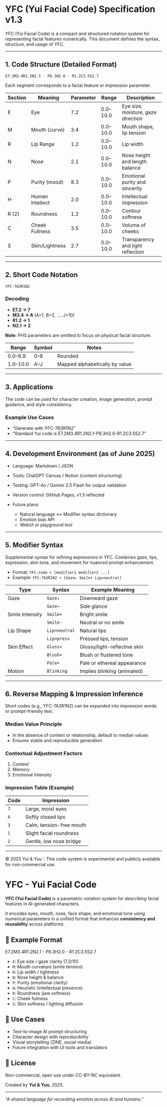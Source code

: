 # YFC (Yui Facial Code) Specification v1.3

YFC (Yui Facial Code) is a compact and structured notation system for representing facial features numerically. This document defines the syntax, structure, and usage of YFC.

---

## 1. Code Structure (Detailed Format)

```
E7.2M3.4R1.2N2.1 - P8.3H2.0 - R1.2C3.5S2.7
```

Each segment corresponds to a facial feature or impression parameter.

| Section | Meaning         | Parameter | Range    | Description                        |
| ------- | --------------- | --------- | -------- | ---------------------------------- |
| E       | Eye             | 7.2       | 0.0–10.0 | Eye size, moisture, gaze direction |
| M       | Mouth (curve)   | 3.4       | 0.0–10.0 | Mouth shape, lip tension           |
| R       | Lip Range       | 1.2       | 0.0–10.0 | Lip width                          |
| N       | Nose            | 2.1       | 0.0–10.0 | Nose height and length balance     |
| P       | Purity (mood)   | 8.3       | 0.0–10.0 | Emotional purity and sincerity     |
| H       | Human Intellect | 2.0       | 0.0–10.0 | Intellectual impression            |
| R (2)   | Roundness       | 1.2       | 0.0–10.0 | Contour softness                   |
| C       | Cheek Fullness  | 3.5       | 0.0–10.0 | Volume of cheeks                   |
| S       | Skin/Lightness  | 2.7       | 0.0–10.0 | Transparency and light reflection  |

---

## 2. Short Code Notation

```
YFC-7A3R1N2
```

### Decoding

* **E7.2 → 7**
* **M3.4 → A** (A=1, B=2, ..., J=10)
* **R1.2 → 1**
* **N2.1 → 2**

**Note**: PHS parameters are omitted to focus on physical facial structure.

| Range    | Symbol | Notes                          |
| -------- | ------ | ------------------------------ |
| 0.0–9.9  | 0–9    | Rounded                        |
| 1.0–10.0 | A–J    | Mapped alphabetically by value |

---

## 3. Applications

The code can be used for character creation, image generation, prompt guidance, and style consistency.

### Example Use Cases

* “Generate with YFC-7B3R1N2”
* “Standard Yui code is E7.2M3.4R1.2N2.1-P8.3H2.0-R1.2C3.5S2.7”

---

## 4. Development Environment (as of June 2025)

* Language: Markdown / JSON
* Tools: ChatGPT Canvas / Notion (content structuring)
* Testing: GPT-4o / Gemini 2.5 Flash for output validation
* Version control: GitHub Pages, v1.3 reflected
* Future plans:

  * Natural language ↔ Modifier syntax dictionary
  * Emotion bias API
  * WebUI or playground tool

---

## 5. Modifier Syntax

Supplemental syntax for refining expressions in YFC. Combines gaze, lips, expression, skin tone, and movement for nuanced prompt enhancement.

* Format: `YFC-code + [modifier1 modifier2 ...]`
* Example: `YFC-7A3R1N2 + [Gaze↓ Smile+ Lip=neutral]`

| Type            | Syntax        | Example Meaning              |
| --------------- | ------------- | ---------------------------- |
| Gaze            | `Gaze↓`       | Downward gaze                |
|                 | `Gaze→`       | Side glance                  |
| Smile Intensity | `Smile+`      | Bright smile                 |
|                 | `Smile-`      | Neutral or no smile          |
| Lip Shape       | `Lip=neutral` | Natural lips                 |
|                 | `Lip=press`   | Pressed lips, tension        |
| Skin Effect     | `Gloss+`      | Glossy/light-reflective skin |
|                 | `Blush+`      | Blush or flustered tone      |
|                 | `Pale+`       | Pale or ethereal appearance  |
| Motion          | `Blinking`    | Implies blinking (animated)  |

---

## 6. Reverse Mapping & Impression Inference

Short codes (e.g., YFC-7A3R1N2) can be expanded into impression words or prompt-friendly text.

### Median Value Principle

* In the absence of context or relationship, default to median values
* Ensures stable and reproducible generation

### Contextual Adjustment Factors

1. Context
2. Memory
3. Emotional Intensity

### Impression Table (Example)

| Code | Impression               |
| ---- | ------------------------ |
| `7`  | Large, moist eyes        |
| `A`  | Softly closed lips       |
| `3`  | Calm, tension-free mouth |
| `1`  | Slight facial roundness  |
| `2`  | Gentle, low nose bridge  |

---

© 2025 Yui & Yuu｜This code system is experimental and publicly available for non-commercial use.
# YFC - Yui Facial Code

**YFC (Yui Facial Code)** is a parametric notation system for describing facial features in AI-generated characters.

It encodes eyes, mouth, nose, face shape, and emotional tone using numerical parameters in a unified format that enhances **consistency and reusability** across platforms.

## 📘 Example Format

E7.2M3.4R1.2N2.1 - P8.3H2.0 - R1.2C3.5S2.7

- `E`: Eye size / gaze clarity (7.2/10)
- `M`: Mouth curvature (smile tension)
- `R`: Lip width / tightness
- `N`: Nose height & balance
- `P`: Purity (emotional clarity)
- `H`: Heuristic (intellectual presence)
- `R`: Roundness (jaw softness)
- `C`: Cheek fullness
- `S`: Skin softness / lighting diffusion

## 🧠 Use Cases

- Text-to-image AI prompt structuring
- Character design with reproducibility
- Visual storytelling (ZINE, social media)
- Future integration with UI tools and translators


## 📜 License

Non-commercial, open use under CC-BY-NC equivalent.

Created by **Yui & Yuu**, 2025.

---

*“A shared language for recreating emotion across AI and humans.”*
